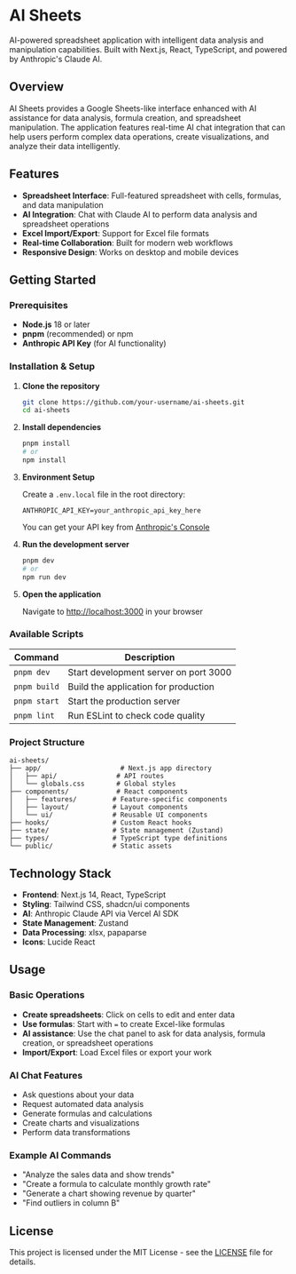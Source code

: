 # AI Sheets

AI-powered spreadsheet application with intelligent data analysis and manipulation capabilities. Built with Next.js, React, TypeScript, and powered by Anthropic's Claude AI.

## Overview

AI Sheets provides a Google Sheets-like interface enhanced with AI assistance for data analysis, formula creation, and spreadsheet manipulation. The application features real-time AI chat integration that can help users perform complex data operations, create visualizations, and analyze their data intelligently.

## Features

- **Spreadsheet Interface**: Full-featured spreadsheet with cells, formulas, and data manipulation
- **AI Integration**: Chat with Claude AI to perform data analysis and spreadsheet operations
- **Excel Import/Export**: Support for Excel file formats
- **Real-time Collaboration**: Built for modern web workflows
- **Responsive Design**: Works on desktop and mobile devices

## Getting Started

### Prerequisites

- **Node.js** 18 or later
- **pnpm** (recommended) or npm
- **Anthropic API Key** (for AI functionality)

### Installation & Setup

1. **Clone the repository**
   ```bash
   git clone https://github.com/your-username/ai-sheets.git
   cd ai-sheets
   ```

2. **Install dependencies**
   ```bash
   pnpm install
   # or
   npm install
   ```

3. **Environment Setup**
   
   Create a `.env.local` file in the root directory:
   ```env
   ANTHROPIC_API_KEY=your_anthropic_api_key_here
   ```
   
   You can get your API key from [Anthropic's Console](https://console.anthropic.com/)

4. **Run the development server**
   ```bash
   pnpm dev
   # or
   npm run dev
   ```

5. **Open the application**
   
   Navigate to [http://localhost:3000](http://localhost:3000) in your browser

### Available Scripts

| Command | Description |
|---------|-------------|
| `pnpm dev` | Start development server on port 3000 |
| `pnpm build` | Build the application for production |
| `pnpm start` | Start the production server |
| `pnpm lint` | Run ESLint to check code quality |

### Project Structure

```
ai-sheets/
├── app/                    # Next.js app directory
│   ├── api/               # API routes
│   └── globals.css        # Global styles
├── components/            # React components
│   ├── features/         # Feature-specific components
│   ├── layout/           # Layout components
│   └── ui/               # Reusable UI components
├── hooks/                # Custom React hooks
├── state/                # State management (Zustand)
├── types/                # TypeScript type definitions
└── public/               # Static assets
```

## Technology Stack

- **Frontend**: Next.js 14, React, TypeScript
- **Styling**: Tailwind CSS, shadcn/ui components
- **AI**: Anthropic Claude API via Vercel AI SDK
- **State Management**: Zustand
- **Data Processing**: xlsx, papaparse
- **Icons**: Lucide React

## Usage

### Basic Operations
- **Create spreadsheets**: Click on cells to edit and enter data
- **Use formulas**: Start with `=` to create Excel-like formulas
- **AI assistance**: Use the chat panel to ask for data analysis, formula creation, or spreadsheet operations
- **Import/Export**: Load Excel files or export your work

### AI Chat Features
- Ask questions about your data
- Request automated data analysis
- Generate formulas and calculations
- Create charts and visualizations
- Perform data transformations

### Example AI Commands
- "Analyze the sales data and show trends"
- "Create a formula to calculate monthly growth rate"
- "Generate a chart showing revenue by quarter"
- "Find outliers in column B"

## License

This project is licensed under the MIT License - see the [LICENSE](LICENSE) file for details.